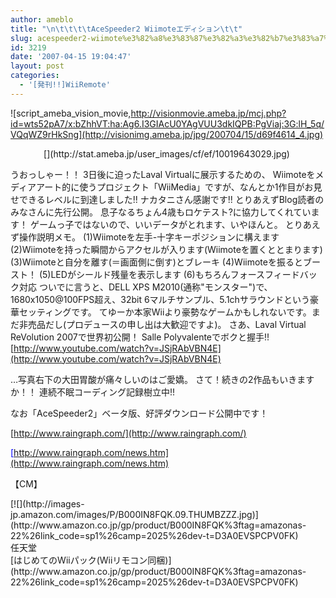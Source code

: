```yaml
---
author: ameblo
title: "\n\t\t\t\tAceSpeeder2 Wiimoteエディション\t\t"
slug: acespeeder2-wiimote%e3%82%a8%e3%83%87%e3%82%a3%e3%82%b7%e3%83%a7%e3%83%b3
id: 3219
date: '2007-04-15 19:04:47'
layout: post
categories:
  - '[発刊!!]WiiRemote'
---
```


![script_ameba_vision_movie,http://visionmovie.ameba.jp/mcj.php?id=wts52pA7/x:bZhhVT:ha:Ag6.I3GIAcU0YAgVUU3dkIQPB:PgViaj:3G:lH_5q/VQqWZ9rHkSng](http://visionimg.ameba.jp/jpg/200704/15/d69f4614_4.jpg)

<div align="center">[](http://stat.ameba.jp/user_images/cf/ef/10019643029.jpg) </div>

うおっしゃー！！ 3日後に迫ったLaval Virtualに展示するための、 Wiimoteをメディアアート的に使うプロジェクト「WiiMedia」ですが、なんとか1作目がお見せできるレベルに到達しました!! ナカタニさん感謝です!! とりあえずBlog読者のみなさんに先行公開。 息子なるちょん4歳もロケテスト?に協力してくれています！ ゲームっ子ではないので、いいデータがとれます、いやほんと。 とりあえず操作説明メモ。 (1)Wiimoteを左手-十字キーポジションに構えます (2)Wiimoteを持った瞬間からアクセルが入ります(Wiimoteを置くととまります) (3)Wiimoteと自分を離す(＝画面側に倒す)とブレーキ (4)Wiimoteを振るとブースト！ (5)LEDがシールド残量を表示します (6)もちろんフォースフィードバック対応 ついでに言うと、DELL XPS M2010(通称"モンスター")で、1680x1050@100FPS超え、32bit 6マルチサンプル、5.1chサラウンドという豪華セッティングです。 てゆーか本家Wiiより豪勢なゲームかもしれないです。まだ非売品だし(プロデュースの申し出は大歓迎ですよ)。 さあ、Laval Virtual ReVolution 2007で世界初公開！ Salle Polyvalenteでボクと握手!! [http://www.youtube.com/watch?v=JSjRAbVBN4E](http://www.youtube.com/watch?v=JSjRAbVBN4E)

…写真右下の大田胃酸が痛々しいのはご愛嬌。 さて！続きの2作品もいきますか！！ 連続不眠コーディング記録樹立中!!

なお「AceSpeeder2」ベータ版、好評ダウンロード公開中です！

[http://www.raingraph.com/](http://www.raingraph.com/)

<u><font color="#0000ff">[http://www.raingraph.com/news.htm](http://www.raingraph.com/news.htm)</font></u>[](http://raingraph.hp.infoseek.co.jp/acespeeder2_090.exe)

【CM】

<dl>

<dt>[![](http://images-jp.amazon.com/images/P/B000IN8FQK.09.THUMBZZZ.jpg)](http://www.amazon.co.jp/gp/product/B000IN8FQK%3ftag=amazonas-22%26link_code=sp1%26camp=2025%26dev-t=D3A0EVSPCPV0FK)</dt>

<dt>任天堂</dt>

<dt>[はじめてのWiiパック(Wiiリモコン同梱)](http://www.amazon.co.jp/gp/product/B000IN8FQK%3ftag=amazonas-22%26link_code=sp1%26camp=2025%26dev-t=D3A0EVSPCPV0FK)</dt>

</dl>